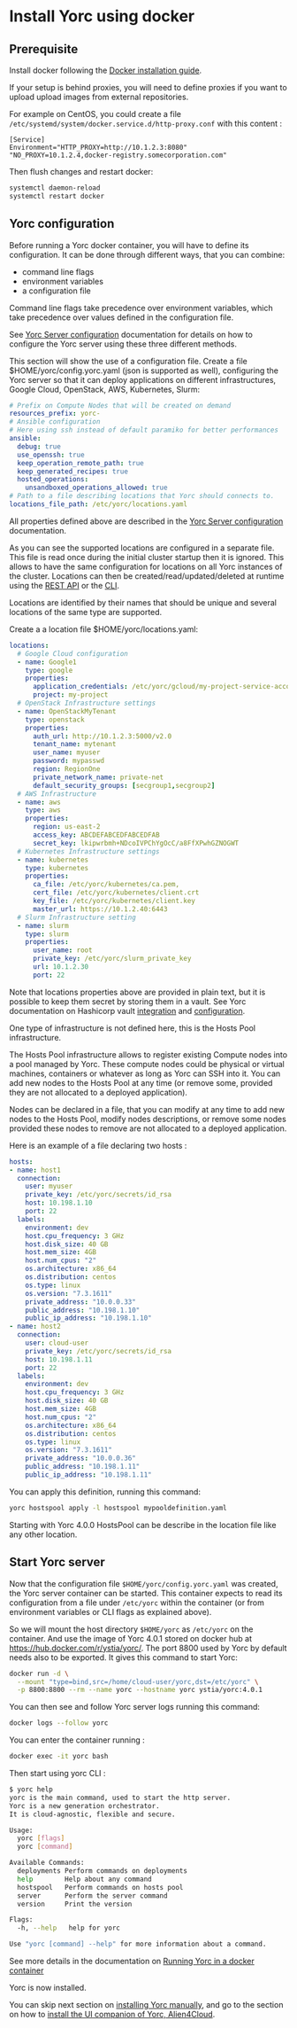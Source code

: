 # Install Yorc using docker

## Prerequisite

Install docker following the [Docker installation guide](https://docs.docker.com/install/).

If your setup is behind proxies, you will need to define proxies if you want to
upload upload images from external repositories.

For example on CentOS, you could create a file `/etc/systemd/system/docker.service.d/http-proxy.conf`
with this content :

```systemd
[Service]
Environment="HTTP_PROXY=http://10.1.2.3:8080" "NO_PROXY=10.1.2.4,docker-registry.somecorporation.com"
```

Then flush changes and restart docker:

```bash
systemctl daemon-reload
systemctl restart docker
```

## Yorc configuration

Before running a Yorc docker container, you will have to define its configuration.
It can be done through different ways, that you can combine:

* command line flags
* environment variables
* a configuration file

Command line flags take precedence over environment variables, which take precedence
over values defined in the configuration file.

See [Yorc Server configuration](https://yorc.readthedocs.io/en/v4.0.1/configuration.html)
documentation for details on how to configure the Yorc server using these three different methods.

This section will show the use of a configuration file.
Create a file $HOME/yorc/config.yorc.yaml (json is supported as well), configuring
the Yorc server so that it can deploy applications on different infrastructures,
Google Cloud, OpenStack, AWS, Kubernetes, Slurm:

```yaml
# Prefix on Compute Nodes that will be created on demand
resources_prefix: yorc-
# Ansible configuration
# Here using ssh instead of default paramiko for better performances
ansible:
  debug: true
  use_openssh: true
  keep_operation_remote_path: true
  keep_generated_recipes: true
  hosted_operations:
    unsandboxed_operations_allowed: true
# Path to a file describing locations that Yorc should connects to.
locations_file_path: /etc/yorc/locations.yaml
```

All properties defined above are described in the  [Yorc Server configuration](https://yorc.readthedocs.io/en/v4.0.1/configuration.html) documentation.

As you can see the supported locations are configured in a separate file. This file is read once during the initial
cluster startup then it is ignored. This allows to have the same configuration for locations on all Yorc instances of
the cluster.
Locations can then be created/read/updated/deleted at runtime using the [REST API](https://github.com/ystia/yorc/blob/v4.0.1/rest/http_api.md#locations) or the [CLI](https://yorc.readthedocs.io/en/v4.0.1/cli.html#cli-commands-related-to-locations).

Locations are identified by their names that should be unique and several locations of the same type are supported.

Create a a location file $HOME/yorc/locations.yaml:

```yaml
locations:
  # Google Cloud configuration
  - name: Google1
    type: google
    properties:
      application_credentials: /etc/yorc/gcloud/my-project-service-account.json
      project: my-project
  # OpenStack Infrastructure settings
  - name: OpenStackMyTenant
    type: openstack
    properties:
      auth_url: http://10.1.2.3:5000/v2.0
      tenant_name: mytenant
      user_name: myuser
      password: mypasswd
      region: RegionOne
      private_network_name: private-net
      default_security_groups: [secgroup1,secgroup2]
  # AWS Infrastructure
  - name: aws
    type: aws
    properties:
      region: us-east-2
      access_key: ABCDEFABCEDFABCEDFAB
      secret_key: lkipwrbmh+NDcoIVPChYgOcC/a8FfXPwhGZNOGWT
  # Kubernetes Infrastructure settings
  - name: kubernetes
    type: kubernetes
    properties:
      ca_file: /etc/yorc/kubernetes/ca.pem,
      cert_file: /etc/yorc/kubernetes/client.crt
      key_file: /etc/yorc/kubernetes/client.key
      master_url: https://10.1.2.40:6443
  # Slurm Infrastructure setting
  - name: slurm
    type: slurm
    properties:
      user_name: root
      private_key: /etc/yorc/slurm_private_key
      url: 10.1.2.30
      port: 22
```

Note that locations properties above are provided in plain text, but it is possible
to keep them secret by storing them in a vault.
See Yorc documentation on Hashicorp vault [integration](https://yorc.readthedocs.io/en/v4.0.1/vault.html) and [configuration](https://yorc.readthedocs.io/en/v4.0.1/configuration.html#option-hashivault).

One type of infrastructure is not defined here, this is the Hosts Pool infrastructure.

The Hosts Pool infrastructure allows to register existing Compute nodes into a pool managed by Yorc.
These compute nodes could be physical or virtual machines, containers or whatever as long as Yorc can SSH into it.
You can add new nodes to the Hosts Pool at any time (or remove some, provided they are not allocated to a deployed application).

Nodes can be declared in a file, that you can modify at any time to add new nodes
to the Hosts Pool, modify nodes descriptions, or remove some nodes provided these nodes to remove are not allocated to a deployed application.

Here is an example of a file declaring two hosts :

```yaml
hosts:
- name: host1
  connection:
    user: myuser
    private_key: /etc/yorc/secrets/id_rsa
    host: 10.198.1.10
    port: 22
  labels:
    environment: dev
    host.cpu_frequency: 3 GHz
    host.disk_size: 40 GB
    host.mem_size: 4GB
    host.num_cpus: "2"
    os.architecture: x86_64
    os.distribution: centos
    os.type: linux
    os.version: "7.3.1611"
    private_address: "10.0.0.33"
    public_address: "10.198.1.10"
    public_ip_address: "10.198.1.10"
- name: host2
  connection:
    user: cloud-user
    private_key: /etc/yorc/secrets/id_rsa
    host: 10.198.1.11
    port: 22
  labels:
    environment: dev
    host.cpu_frequency: 3 GHz
    host.disk_size: 40 GB
    host.mem_size: 4GB
    host.num_cpus: "2"
    os.architecture: x86_64
    os.distribution: centos
    os.type: linux
    os.version: "7.3.1611"
    private_address: "10.0.0.36"
    public_address: "10.198.1.11"
    public_ip_address: "10.198.1.11"
```

You can apply this definition, running this command:

```bash
yorc hostspool apply -l hostspool mypooldefinition.yaml
```

Starting with Yorc 4.0.0 HostsPool can be describe in the location file like any other location.

## Start Yorc server

Now that the configuration file `$HOME/yorc/config.yorc.yaml` was created, the Yorc server
container can be started. This container expects to read its configuration from a
file under `/etc/yorc` within the container (or from environment variables or CLI flags as explained above).

So we will mount the host directory `$HOME/yorc` as `/etc/yorc` on the container.
And use the image of Yorc 4.0.1 stored on docker hub at <https://hub.docker.com/r/ystia/yorc/>.
The port 8800 used by Yorc by default needs also to be exported.
It gives this command to start Yorc:

```bash
docker run -d \
  --mount "type=bind,src=/home/cloud-user/yorc,dst=/etc/yorc" \
  -p 8800:8800 --rm --name yorc --hostname yorc ystia/yorc:4.0.1
```

You can then see and follow Yorc server logs running this command:

```bash
docker logs --follow yorc
```

You can enter the container running :

```bash
docker exec -it yorc bash
```

Then start using yorc CLI :

```bash
$ yorc help
yorc is the main command, used to start the http server.
Yorc is a new generation orchestrator.
It is cloud-agnostic, flexible and secure.

Usage:
  yorc [flags]
  yorc [command]

Available Commands:
  deployments Perform commands on deployments
  help        Help about any command
  hostspool   Perform commands on hosts pool
  server      Perform the server command
  version     Print the version

Flags:
  -h, --help   help for yorc

Use "yorc [command] --help" for more information about a command.
```

See more details in the documentation on [Running Yorc in a docker container](https://yorc.readthedocs.io/en/v4.0.1/docker.html)

Yorc is now installed.

You can skip next section on [installing Yorc manually](install_yorc_manually.md),
and go to the section on how to [install the UI companion of Yorc, Alien4Cloud](install_a4c.md).
